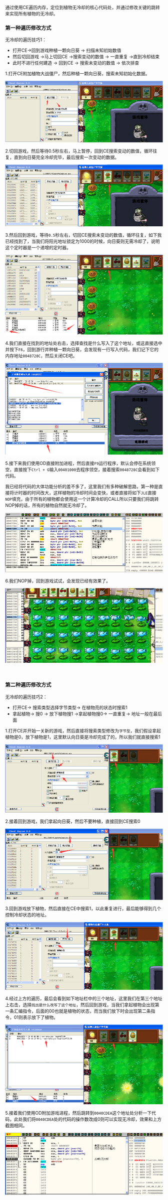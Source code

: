 通过使用CE遍历内存，定位到植物无冷却的核心代码处，并通过修改关键的跳转来实现所有植物的无冷却。

### 第一种遍历修改方式

无冷却的遍历技巧1：

 - 打开CE->回到游戏种植一颗向日葵 -> 扫描未知初始数值
 - 然后切回游戏 ->马上切回CE ->搜索变动的数值 -> 一直重复 ->直到冷却结束
 - 此时不进行任何建造 -> 回到CE -> 搜索未变动的数值 -> 依次排查

1.打开CE附加植物大战僵尸，然后种植一颗向日葵，搜索未知初始化数据。

![](/image/1379525-20190719133103219-2012719497.png)

2.切回游戏，然后等待0.5秒左右，马上暂停，回到CE搜索变动的数值，循环往复，直到向日葵完全冷却完毕，最后搜索一次变动的数据。

![](/image/1379525-20190719133240031-1993703571.png)

3.然后回到游戏，等待`0.5`秒左右，切回CE搜索未变动的数值，循环往复，如下我已经找到了，当我们将阳光地址锁定为1000的时候，向日葵则无需冷却了，说明这个定时器是一个递增的定时器。

![](/image/1379525-20190719133539846-848202020.png)

4.我们直接在找到的地址处右击，选择查找是什么写入了这个地址，或这直接选中并按下`F6`，回到游行并种植一颗向日葵，会发现有一行写入代码，我们记下它的内存地址`0048728C`，然后关闭CE吧。

![](/image/1379525-20190719133850277-1882215236.png)

5.接下来我们使用OD直接附加进程，然后直接`F9`运行程序，默认会停在系统领空，直接按下`Ctrl + G`输入`00401000`去程序领空，接着搜索`0048728C`会看到如下代码。

我已经将代码的大体功能分析的差不多了，这里我们有多种破解思路，第一种是直接将计时器的时间改大，这样植物的冷却时间会变快，或者直接将如下`JLE`直接`NOP`填充，由于所有的植物都会使用这一个计算冷却的CALL所以只要我们将跳转NOP掉的话，所有的植物自然就无冷却了。

![](/image/1379525-20190719134821007-2013890182.png)

6.我们NOP掉，回到游戏试试，会发现已经有效果了。

![](/image/1379525-20190719135427578-824727396.png)

<br>

### 第二种遍历修改方式

无冷却的遍历技巧2：

 - 打开CE-> 搜索类型选择字节类型-> 在植物亮的状态时搜索1
 - 拿起植物-> 搜0 -> 放下植物搜1 ->拿起植物搜0-> 一直重复-> 地址一般在最后面

1.打开CE并开始一关新的游戏，然后直接将搜索类型修改为`字节型`，我们假设拿起植物是0，放下植物是1，这里默认向日葵是冷却完成了的，所以我们就直接搜索1

![](/image/1379525-20190724121835404-963349789.png)

2.接着回到游戏，我们拿起向日葵，然后不要种植，直接回到CE搜索0

![](/image/1379525-20190724121956664-1837224525.png)

3.回到游戏放下植物，然后直接在CE中搜索1，以此重复进行，最后能够得到几个控制冷却状态的地址。

![](/image/1379525-20190724122047267-824328924.png)

4.经过上方的遍历，最后会看到如下地址栏中的三个地址，这里我们在第三个地址上右击，选择`找出是什么改写了这个地址`，然后回到游戏，当我们拿起植物会出现第一条汇编指令，后面的00也就是植物的状态，而当我们放下时会出现第二条指令，01则表示放下了植物。

![](/image/1379525-20190724122323852-1594234675.png)

5.接着我们使用OD附加游戏进程，然后跳转到`0040CDEA`这个地址处分析一下代码，此处我们将`0040CDEA`处的代码的操作数改成0则可以实现无冷却，效果和上方截图相同。

![](/image/1379525-20190724123547350-7264814.png)
